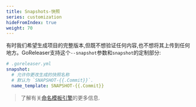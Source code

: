 ```yaml
---
title: Snapshots-快照
series: customization
hideFromIndex: true
weight: 70
---
```


有时我们希望生成项目的完整版本,但既不想验证任何内容,也不想将其上传到任何地方。GoReleaser支持这个`--snapshot`参数和`snapshot`的定制部分:

```yml
# .goreleaser.yml
snapshot:
  # 允许你更改生成的快照名称
  # 默认为 `SNAPSHOT-{{.Commit}}`.
  name_template: SNAPSHOT-{{.Commit}}
```

> 了解有关[命名模板引擎](/templates)的更多信息.
